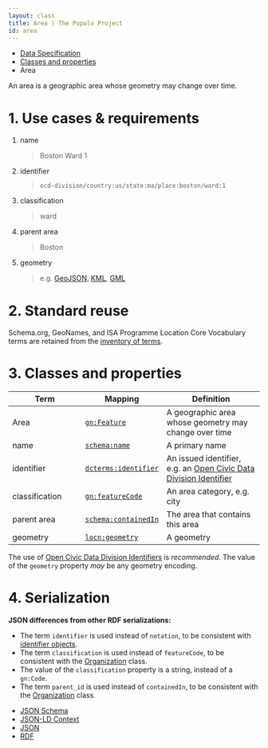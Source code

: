 ```yaml
---
layout: class
title: Area | The Popolo Project
id: area
---
```


<ul class="breadcrumb">
  <li><a href="/specs/">Data Specification</a></li>
  <li><a href="/specs/#classes-and-properties">Classes and properties</a></li>
  <li class="active">Area</li>
</ul>

An area is a geographic area whose geometry may change over time.

<h1 id="use-cases-and-requirements">1. Use cases &amp; requirements</h1>

1. name

    >Boston Ward 1

1. identifier

    >`ocd-division/country:us/state:ma/place:boston/ward:1`

1. classification

    >ward

1. parent area

    >Boston

1. geometry

    >e.g. [GeoJSON](http://geojson.org/), [KML](https://developers.google.com/kml/documentation/), [GML](http://en.wikipedia.org/wiki/Geography_Markup_Language)

<h1 id="standard-reuse">2. Standard reuse</h1>

Schema.org, GeoNames, and ISA Programme Location Core Vocabulary terms are retained from the [inventory of terms](/appendices/terms.html#Area).

<h1 id="classes-and-properties">3. Classes and properties</h1>

<table>
  <thead>
    <tr>
      <th width="130">Term</th>
      <th>Mapping</th>
      <th>Definition</th>
    </tr>
  </thead>
  <tbody>
    <tr id="gn:Feature">
      <td>Area</td>
      <td><code><a href="http://www.geonames.org/ontology/documentation.html" title="http://www.geonames.org/ontology#Feature">gn:Feature</a></code></td>
      <td>A geographic area whose geometry may change over time</td>
    </tr>
    <tr id="schema:name">
      <td>name</td>
      <td><code><a href="http://schema.org/name" title="http://schema.org/name">schema:name</a></code></td>
      <td>A primary name</td>
    </tr>
    <tr id="dcterms:identifier">
      <td>identifier</td>
      <td><code><a href="http://dublincore.org/documents/dcmi-terms/#terms-identifier" title="http://purl.org/dc/terms/identifier">dcterms:identifier</a></code></td>
      <td>An issued identifier, e.g. an <a href="https://github.com/opencivicdata/ocd-division-ids/#readme">Open Civic Data Division Identifier</a></td>
    </tr>
    <tr id="gn:featureCode">
      <td>classification</td>
      <td><code><a href="http://www.geonames.org/ontology/documentation.html" title="http://www.geonames.org/ontology#featureCode">gn:featureCode</a></code></td>
      <td>An area category, e.g. city</td>
    </tr>
    <tr id="schema:containedIn">
      <td>parent area</td>
      <td><code><a href="http://schema.org/containedIn" title="http://schema.org/containedIn">schema:containedIn</a></code></td>
      <td>The area that contains this area</td>
    </tr>
    <tr id="locn:geometry">
      <td>geometry</td>
      <td><code><a href="http://www.w3.org/ns/locn#locn:geometry" title="http://www.w3.org/ns/locn#geometry">locn:geometry</a></code></td>
      <td>A geometry</td>
    </tr>
  </tbody>
</table>

The use of <a href="https://github.com/opencivicdata/ocd-division-ids/#readme">Open Civic Data Division Identifiers</a> is <em class="rfc2119">recommended</em>. The value of the `geometry` property <em class="rfc2119">may</em> be any geometry encoding.

<h1 id="serialization">4. Serialization</h1>

**JSON differences from other RDF serializations:**

* The term `identifier` is used instead of `notation`, to be consistent with [identifier objects](/specs/#identifier).
* The term `classification` is used instead of `featureCode`, to be consistent with the [Organization](/specs/organization.html) class.
* The value of the `classification` property is a string, instead of a `gn:Code`.
* The term `parent_id` is used instead of `containedIn`, to be consistent with the [Organization](/specs/organization.html) class.

<ul class="nav nav-tabs no-js">
  <li><a href="#area-schema">JSON Schema</a></li>
  <li><a href="#area-context">JSON-LD Context</a></li>
  <li class="active"><a href="#area-json">JSON</a></li>
  <li><a href="#area-rdf">RDF</a></li>
</ul>

<div class="tab-content no-js">
  <div class="tab-pane" id="area-schema" data-url="/schemas/area.json"></div>
  <div class="tab-pane" id="area-context" data-url="/contexts/area.jsonld"></div>
  <div class="tab-pane active" id="area-json" data-url="/examples/area.json"></div>
  <div class="tab-pane" id="area-rdf" data-url="/examples/area.ttl"></div>
</div>
